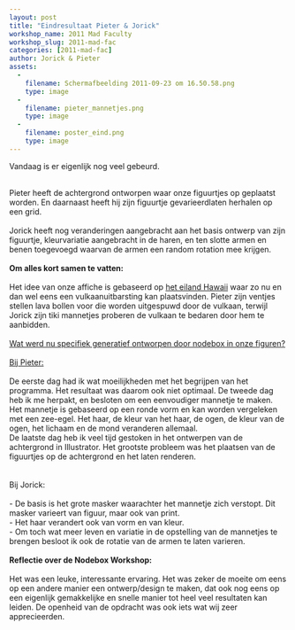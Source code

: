 ```yaml
---
layout: post
title: "Eindresultaat Pieter & Jorick"
workshop_name: 2011 Mad Faculty
workshop_slug: 2011-mad-fac
categories: [2011-mad-fac]
author: Jorick & Pieter 
assets:
  -
    filename: Schermafbeelding 2011-09-23 om 16.50.58.png
    type: image
  -
    filename: pieter_mannetjes.png
    type: image
  -
    filename: poster_eind.png
    type: image
---
```

Vandaag is er eigenlijk nog veel gebeurd.&nbsp;<div><br /></div><div>Pieter heeft de achtergrond ontworpen waar onze figuurtjes op geplaatst worden. En daarnaast heeft hij zijn figuurtje gevarieerdlaten herhalen op een grid.</div><div><br /></div><div>Jorick heeft nog veranderingen aangebracht aan het basis ontwerp van zijn figuurtje, kleurvariatie aangebracht in de haren, en ten slotte armen en benen toegevoegd waarvan de armen een random rotation mee krijgen.</div><div><br /></div><div><b>Om alles kort samen te vatten:</b></div><div><br /></div><div>Het idee van onze affiche is gebaseerd op <u>het eiland Hawaii</u> waar zo nu en dan wel eens een vulkaanuitbarsting kan plaatsvinden. Pieter zijn ventjes stellen lava bollen voor die worden uitgespuwd door de vulkaan, terwijl Jorick zijn tiki mannetjes proberen de vulkaan te bedaren door hem te aanbidden.</div><div><br /></div><div><u>Wat werd nu specifiek generatief ontworpen door nodebox in onze figuren?</u></div><div><u><br /></u></div><div><u>Bij Pieter:</u></div><div><br /></div><div>De eerste dag had ik wat moeilijkheden met het begrijpen van het programma. Het resultaat was daarom ook niet optimaal. De tweede dag heb ik me herpakt, en besloten om een eenvoudiger mannetje te maken. Het mannetje is gebaseerd op een ronde vorm en kan worden vergeleken met een zee-egel. Het haar, de kleur van het haar, de ogen, de kleur van de ogen, het lichaam en de mond veranderen allemaal.</div><div>De laatste dag heb ik veel tijd gestoken in het ontwerpen van de achtergrond in Illustrator. Het grootste probleem was het plaatsen van de figuurtjes op de achtergrond en het laten renderen.</div><div><br /></div><div><br /></div><div>Bij Jorick:</div><div><br /></div><div>- De basis is het grote masker waarachter het mannetje zich verstopt. Dit masker varieert van figuur, maar ook van print.</div><div>- Het haar verandert ook van vorm en van kleur.</div><div>- Om toch wat meer leven en variatie in de opstelling van de mannetjes te brengen besloot ik ook de rotatie van de armen te laten varieren.</div><div><br /></div><div><div><b>Reflectie over de Nodebox Workshop:</b></div><div><br /></div><div>Het was een leuke, interessante ervaring. Het was zeker de moeite om eens op een andere manier een ontwerp/design te maken, dat ook nog eens op een eigenlijk gemakkelijke en snelle manier tot heel veel resultaten kan leiden. De openheid van de opdracht was ook iets wat wij zeer apprecieerden.</div></div><div><u><br /></u></div><div><u><br /></u></div><div><br /></div><div><br /></div><div><br /></div><div><br /></div>
